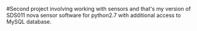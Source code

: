 #Second project involving working with sensors and that's my version of SDS011 nova sensor software for python2.7 with additional access to MySQL database.  
